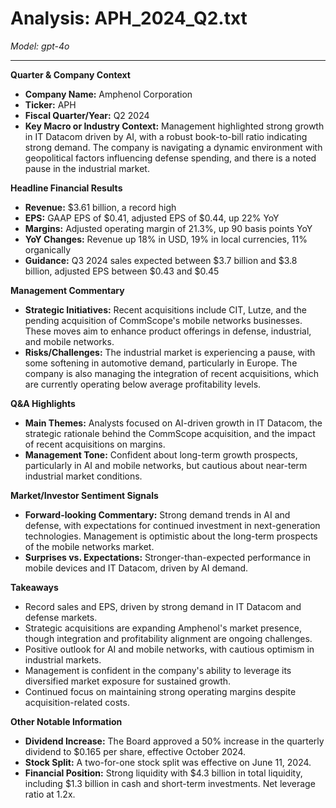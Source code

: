 # Analysis: APH_2024_Q2.txt

*Model: gpt-4o*

---

**Quarter & Company Context**

- **Company Name:** Amphenol Corporation
- **Ticker:** APH
- **Fiscal Quarter/Year:** Q2 2024
- **Key Macro or Industry Context:** Management highlighted strong growth in IT Datacom driven by AI, with a robust book-to-bill ratio indicating strong demand. The company is navigating a dynamic environment with geopolitical factors influencing defense spending, and there is a noted pause in the industrial market.

**Headline Financial Results**

- **Revenue:** $3.61 billion, a record high
- **EPS:** GAAP EPS of $0.41, adjusted EPS of $0.44, up 22% YoY
- **Margins:** Adjusted operating margin of 21.3%, up 90 basis points YoY
- **YoY Changes:** Revenue up 18% in USD, 19% in local currencies, 11% organically
- **Guidance:** Q3 2024 sales expected between $3.7 billion and $3.8 billion, adjusted EPS between $0.43 and $0.45

**Management Commentary**

- **Strategic Initiatives:** Recent acquisitions include CIT, Lutze, and the pending acquisition of CommScope's mobile networks businesses. These moves aim to enhance product offerings in defense, industrial, and mobile networks.
- **Risks/Challenges:** The industrial market is experiencing a pause, with some softening in automotive demand, particularly in Europe. The company is also managing the integration of recent acquisitions, which are currently operating below average profitability levels.

**Q&A Highlights**

- **Main Themes:** Analysts focused on AI-driven growth in IT Datacom, the strategic rationale behind the CommScope acquisition, and the impact of recent acquisitions on margins.
- **Management Tone:** Confident about long-term growth prospects, particularly in AI and mobile networks, but cautious about near-term industrial market conditions.

**Market/Investor Sentiment Signals**

- **Forward-looking Commentary:** Strong demand trends in AI and defense, with expectations for continued investment in next-generation technologies. Management is optimistic about the long-term prospects of the mobile networks market.
- **Surprises vs. Expectations:** Stronger-than-expected performance in mobile devices and IT Datacom, driven by AI demand.

**Takeaways**

- Record sales and EPS, driven by strong demand in IT Datacom and defense markets.
- Strategic acquisitions are expanding Amphenol's market presence, though integration and profitability alignment are ongoing challenges.
- Positive outlook for AI and mobile networks, with cautious optimism in industrial markets.
- Management is confident in the company's ability to leverage its diversified market exposure for sustained growth.
- Continued focus on maintaining strong operating margins despite acquisition-related costs.

**Other Notable Information**

- **Dividend Increase:** The Board approved a 50% increase in the quarterly dividend to $0.165 per share, effective October 2024.
- **Stock Split:** A two-for-one stock split was effective on June 11, 2024.
- **Financial Position:** Strong liquidity with $4.3 billion in total liquidity, including $1.3 billion in cash and short-term investments. Net leverage ratio at 1.2x.
